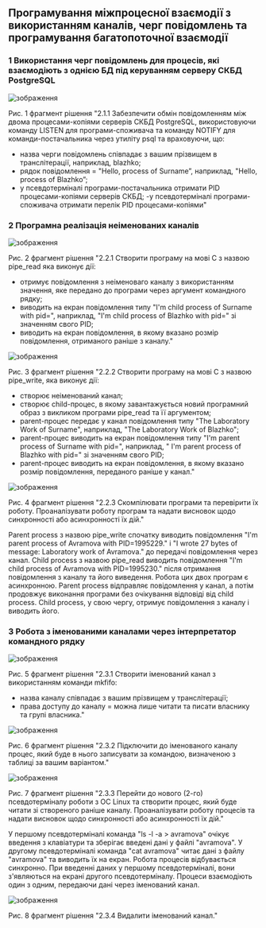 ## Програмування міжпроцесної взаємодії з використанням каналів, черг повідомлень та програмування багатопоточної взаємодії

### 1 Використання черг повідомлень для процесів, які взаємодіють з однією БД під керуванням серверу СКБД PostgreSQL

![зображення](https://github.com/oleksandrblazhko/ai225-avramova/assets/99131376/dbd06e97-5ffe-4f1d-a303-f8fc43976346)

Рис. 1 фрагмент рішення "2.1.1 Забезпечити обмін повідомленням між двома процесами-копіями серверів СКБД PostgreSQL, використовуючи команду LISTEN для програми-споживача та команду NOTIFY для команди-постачальника через утиліту psql та враховуючи, що:
- назва черги повідомлень співпадає з вашим прізвищем в транслітерації, наприклад, blazhko;
- рядок повідомлення = "Hello, process of Surname”, наприклад, "Hello, process of Blazhko”;
- у псевдотерміналі програми-постачальника отримати PID процесами-копіями серверів СКБД;
-у псевдотерміналі програми-споживача отримати перелік PID процесами-копіями"

### 2 Програмна реалізація неіменованих каналів

![зображення](https://github.com/oleksandrblazhko/ai225-avramova/assets/99131376/c8aa66fa-8d7e-4ce2-b970-20bc1af21920)

Рис. 2 фрагмент рішення "2.2.1 Створити програму на мові С з назвою pipe_read яка виконує дії:
- отримує повідомлення з неіменоваго каналу з використанням значення, яке передано до програми через аргумент командного рядку;
- виводить на екран повідомлення типу "I'm child process of Surname with pid=", наприклад, "I'm child process of Blazhko with pid=" зі значенням свого PID;
- виводить на екран повідомлення, в якому вказано розмір повідомлення, отриманого раніше з каналу."

![зображення](https://github.com/oleksandrblazhko/ai225-avramova/assets/99131376/d99264e8-1eae-423e-af86-6960b8ad16b4)

Рис. 3 фрагмент рішення "2.2.2 Створити програму на мові С з назвою pipe_write, яка виконує дії:
- створює неіменований канал;
- створює child-процес, в якому завантажується новий програмний образ з викликом програми pipe_read та її аргументом;
- parent-процес передає у канал повідомлення типу "The Laboratory Work of Surname", наприклад, "The Laboratory Work of Blazhko";
- parent-процес виводить на екран повідомлення типу "I'm parent process of
Surname with pid=", наприклад, " I'm parent process of Blazhko with pid=" зі значенням свого PID;
- parent-процес виводить на екран повідомлення, в якому вказано розмір повідомлення, переданого раніше у канал."

![зображення](https://github.com/oleksandrblazhko/ai225-avramova/assets/99131376/34a46913-a551-458f-a427-e3a331358b6d)

Рис. 4 фрагмент рішення "2.2.3 Скомпілювати програми та перевірити їх роботу. Проаналізувати роботу програм та надати висновок щодо синхронності або асинхронності їх дій."

Parent process з назвою pipe_write спочатку виводить повідомлення "I'm parent process of Avramova with PID=1995229." і "I wrote 27 bytes of message: Laboratory work of Avramova." до передачі повідомлення через канал. Child process з назвою pipe_read виводить повідомлення "I'm child process of Avramova with PID=1995230." після отримання повідомлення з каналу та його виведення. Робота цих двох програм є асинхронною. Parent process відправляє повідомлення у канал, а потім продовжує виконання програми без очікування відповіді від child process. Child process, у свою чергу, отримує повідомлення з каналу і виводить його.

### 3 Робота з іменованими каналами через інтерпретатор командного рядку

![зображення](https://github.com/oleksandrblazhko/ai225-avramova/assets/99131376/9bcaa57f-4028-4004-8d80-af4e6ac7345e)

Рис. 5 фрагмент рішення "2.3.1 Створити іменований канал з використанням команди mkfifo:
- назва каналу співпадає з вашим прізвищем у транслітерації;
- права доступу до каналу = можна лише читати та писати власнику та групі власника."

![зображення](https://github.com/oleksandrblazhko/ai225-avramova/assets/99131376/4dc7ddf9-49a8-4953-92a3-435188a1d125)

Рис. 6 фрагмент рішення "2.3.2 Підключити до іменованого каналу процес, який буде в нього записувати за командою, визначеною з таблиці за вашим варіантом."

![зображення](https://github.com/oleksandrblazhko/ai225-avramova/assets/99131376/956b2644-62ec-4bfa-b89f-2e73abd27cc9)

Рис. 7 фрагмент рішення "2.3.3 Перейти до нового (2-го) псевдотерміналу роботи з ОС Linux та створити процес, який буде читати зі створеного раніше каналу. Проаналізувати роботу процесів та надати висновок щодо синхронності або асинхронності їх дій."

У першому псевдотерміналі команда "ls -l -a > avramova" очікує введення з клавіатури та зберігає введені дані у файлі "avramova". У другому псевдотерміналі команда "cat avramova" читає дані з файлу "avramova" та виводить їх на екран. Робота процесів відбувається синхронно. При введенні даних у першому псевдотерміналі, вони з'являються на екрані другого псевдотерміналу. Процеси взаємодіють один з одним, передаючи дані через іменований канал.

![зображення](https://github.com/oleksandrblazhko/ai225-avramova/assets/99131376/372aaa34-38dd-4935-a585-8c8c5df45cc3)

Рис. 8 фрагмент рішення "2.3.4 Видалити іменований канал."
